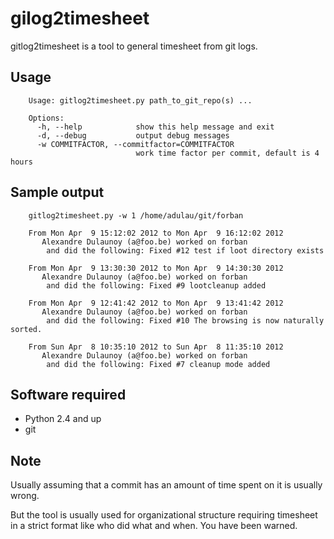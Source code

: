 gilog2timesheet
===============

gitlog2timesheet is a tool to general timesheet from git logs. 

Usage
-----

        Usage: gitlog2timesheet.py path_to_git_repo(s) ...

        Options:
          -h, --help            show this help message and exit
          -d, --debug           output debug messages
          -w COMMITFACTOR, --commitfactor=COMMITFACTOR
                                work time factor per commit, default is 4 hours

Sample output
-------------


        gitlog2timesheet.py -w 1 /home/adulau/git/forban

        From Mon Apr  9 15:12:02 2012 to Mon Apr  9 16:12:02 2012
           Alexandre Dulaunoy (a@foo.be) worked on forban
            and did the following: Fixed #12 test if loot directory exists

        From Mon Apr  9 13:30:30 2012 to Mon Apr  9 14:30:30 2012
           Alexandre Dulaunoy (a@foo.be) worked on forban
            and did the following: Fixed #9 lootcleanup added

        From Mon Apr  9 12:41:42 2012 to Mon Apr  9 13:41:42 2012
           Alexandre Dulaunoy (a@foo.be) worked on forban
            and did the following: Fixed #10 The browsing is now naturally sorted.

        From Sun Apr  8 10:35:10 2012 to Sun Apr  8 11:35:10 2012
           Alexandre Dulaunoy (a@foo.be) worked on forban
            and did the following: Fixed #7 cleanup mode added

Software required
-----------------

* Python 2.4 and up
* git

Note
----

Usually assuming that a commit has an amount of time spent on it is usually wrong.

But the tool is usually used for organizational structure requiring timesheet in a
strict format like who did what and when. You have been warned.

